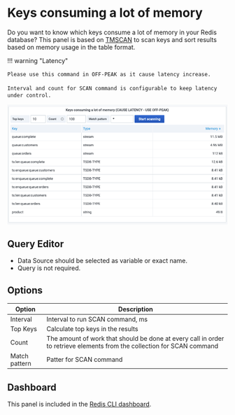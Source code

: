 # Keys consuming a lot of memory

Do you want to know which keys consume a lot of memory in your Redis database? This panel is based on [TMSCAN](../redis-datasource/custom/TMSCAN.md) to scan keys and sort results based on memory usage in the table format.

!!! warning "Latency"

    Please use this command in OFF-PEAK as it cause latency increase.

    Interval and count for SCAN command is configurable to keep latency under control.

![Keys](../images/redis-app/keys-panel.png)

## Query Editor

- Data Source should be selected as variable or exact name.
- Query is not required.

## Options

| Option        | Description                                                                                                             |
| ------------- | ----------------------------------------------------------------------------------------------------------------------- |
| Interval      | Interval to run SCAN command, ms                                                                                        |
| Top Keys      | Calculate top keys in the results                                                                                       |
| Count         | The amount of work that should be done at every call in order to retrieve elements from the collection for SCAN command |
| Match pattern | Patter for SCAN command                                                                                                 |

## Dashboard

This panel is included in the [Redis CLI dashboard](dashboards.md).
